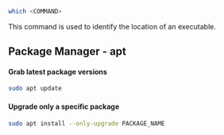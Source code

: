 ```bash
which <COMMAND>
```
This command is used to identify the location of an executable.

## Package Manager - apt
#### Grab latest package versions
```bash
sudo apt update
```
#### Upgrade only a specific package
```bash
sudo apt install --only-upgrade PACKAGE_NAME
```
